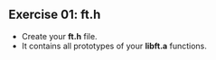 ## Exercise 01: ft.h
- Create your __ft.h__ file.
- It contains all prototypes of your __libft.a__ functions.
